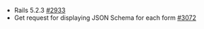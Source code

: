 - Rails 5.2.3 [#2933](https://github.com/department-of-veterans-affairs/vets-api/pull/2933)
- Get request for displaying JSON Schema for each form [#3072](https://github.com/department-of-veterans-affairs/vets-api/pull/3072)
